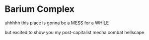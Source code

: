# Barium Complex

uhhhhh this place is gonna be a MESS for a WHILE

but excited to show you my post-capitalist mecha combat hellscape